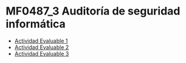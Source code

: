 # MF0487_3 Auditoría de seguridad informática
- <a href="https://github.com/Jorgeev27/SeguridadInformatica/tree/main/MF0487_3%20Auditor%C3%ADa%20de%20seguridad%20inform%C3%A1tica/Evaluables/Actividad%20Evaluable%201">Actividad Evaluable 1</a>
- <a href="https://github.com/Jorgeev27/SeguridadInformatica/tree/main/MF0487_3%20Auditor%C3%ADa%20de%20seguridad%20inform%C3%A1tica/Evaluables/Actividad%20Evaluable%202">Actividad Evaluable 2</a>
- <a href="https://github.com/Jorgeev27/SeguridadInformatica/tree/main/MF0487_3%20Auditor%C3%ADa%20de%20seguridad%20inform%C3%A1tica/Evaluables/Actividad%20Evaluable%203">Actividad Evaluable 3</a>
